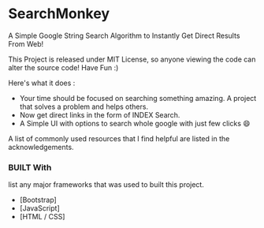 # SearchMonkey
A Simple Google String Search Algorithm to Instantly Get Direct Results From Web!

This Project is released under MIT License, so anyone viewing the code can alter the source code!
Have Fun :)

Here's what it does :
* Your time should be focused on searching something amazing. A project that solves a problem and helps others.
* Now get direct links in the form of INDEX Search.
* A Simple UI with options to search whole google with just few clicks :smile:

A list of commonly used resources that I find helpful are listed in the acknowledgements.

### BUILT With

 list any major frameworks that was used to built this project.
* [Bootstrap]
* [JavaScript]
* [HTML / CSS]



